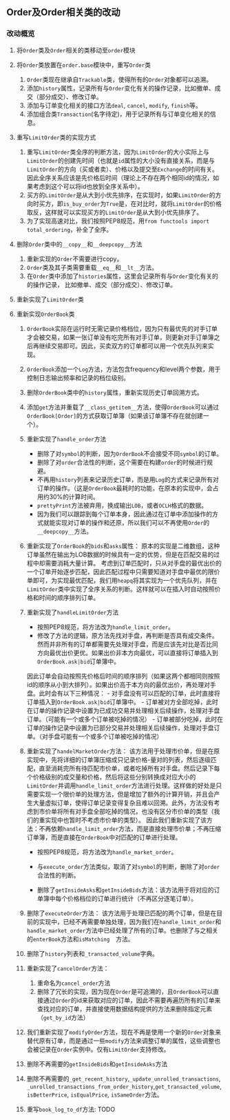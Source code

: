 ## Order及Order相关类的改动

### 改动概览

1. 将`Order`类及`Order`相关的类移动至`order`模块
2. 将`Order`类放置在`order.base`模块中，重写`Order`类
    1. `Order`类现在继承自`Trackable`类，使得所有的`Order`对象都可以追溯。 
    2. 添加`history`属性，记录所有与`Order`变化有关的操作记录，比如撤单、成交（部分成交）、修改订单。
    3. 添加与订单变化相关的接口方法`deal`, `cancel`, `modify`, `finish`等。
    4. 添加组合类`Transaction`(名字待定)，用于记录所有与订单变化相关的信息。


3. 重写`LimitOrder`类的实现方式
    1. 重写`LimitOrder`类全序的判断方法，因为`LimitOrder`的大小实际上与`LimitOrder`的创建先时间（也就是`id`属性的大小没有直接关系，而是与`LimitOrder`的方向（买或者卖）、价格以及提交至`Exchange`的时间有关。因此全序关系应该是先价格后时间（理论上不存在两个相同id的情况，如果考虑到这个可以将id也放到全序关系中）。
    2. 买方的`LimitOrder`是从大到小优先排序，在实现时，如果`LimitOrder`的方向时买方，即`is_buy_order`为`True`是，在对比时，就将`LimitOrder`的价格取反，这样就可以实现买方的`LimitOrder`是从大到小优先排序了。 
    3. 为了实现高速对比，我们按照PEP8规范，用`from functools import total_ordering`，补全了全序。
    

4. 删除`Order`类中的`__copy__`和`__deepcopy__`方法
    1. 重新实现的`Order`不需要进行copy。
    2. `Order`类及其子类需要重载`__eq__`和`__lt__`方法。
    3. 在`Order`类中添加了`histories`属性，这里会记录所有与`Order`变化有关的的操作记录， 比如撤单、成交（部分成交）、修改订单。

5. 重新实现了`LimitOrder`类



6. 重新实现`OrderBook`类
    1. `OrderBook`实际在运行时无需记录价格档位，因为只有最优先的对手订单才会被交易，如果一张订单没有吃完所有对手订单，则更新对手订单簿之后再继续交易即可。因此，买卖双方的订单都可以用一个优先队列来实现。
    2. `OrderBook`添加一个`Log`方法，方法包含frequency和level两个参数，用于控制日志输出频率和记录的档位级别。
    3. 删除`OrderBook`类中的`history`属性，重新实现历史订单回溯方式。
    4. 添加`get`方法并重载了`__class_getitem__`方法，使得`OrderBook`可以通过`OrderBook[Order]`的方式获取订单簿（如果该订单簿不存在就创建一个）。
    5. 重新实现了`handle_order`方法
        - 删除了对`symbol`的判断，因为`OrderBook`不会接受不同`symbol`的订单。
        - 删除了对`order`合法性的判断，这个需要在构建`order`的时候进行规避。
        - 不再用`history`列表来记录历史订单，而是用`Log`的方式来记录所有对订单的操作。（这是`OrderBook`最耗时的功能，在原本的实现中，会占用约30%的计算时间。
        - `prettyPrint`方法被弃用，换成输出`LOB`，或者`OCLH`格式的数据。
        - 因为我们可以跟踪到每个订单本身，因此通过在订单中添加操作的方式就能实现对订单的操作和还原，所以我们可以不再使用`Order`的`__deepcopy__`方法。

    6. 重新实现了`OrderBook`的`bids`和`asks`属性：
        原本的实现是二维数组，这种订单虽然在输出为LOB数据的时候具有一定的优势，但是在匹配交易的过程中却需要消耗大量计算。
        考虑到订单匹配时，只从对手盘的最优出价的一个订单开始逐步匹配，因此匹配过程中只需要知道对手盘中最优的限价单即可，为实现最优匹配，我们用`heapq`将其实现为一个优先队列，并在`LimitOrder`类中实现了全序关系的判断。这样就可以在插入时自动按照价格和时间的顺序排列订单。

    6. 重新实现了`handleLimitOrder`方法
        - 按照PEP8规范，将方法改为`handle_limit_order`。
        - 修改了方法的逻辑，原方法先找对手盘，再判断是否具有成交条件。然而并非所有的订单都需要先处理对手盘，而是应该先对比是否比同方向最优出价更优。如果出价非本方向最优，可以直接将订单插入到`OrderBook.ask|bid`订单簿中。
        
        因此订单会自动按照先价格后时间的顺序排列（如果这两个都相同则按照id的顺序从小到大排列）。如果出价高于本方向的最优出价，再处理对手盘。此时会有以下三种情况：
            - 对手盘没有可以匹配的订单，此时直接将订单插入到`OrderBook.ask|bid`订单簿中。
            - 订单被对方全部吃掉，此时在订单的操作记录中设置为已成功交易并处理相关后续操作，处理对手盘订单。（可能有一个或多个订单被吃掉的情况）
            - 订单被部分吃掉，此时在订单的操作记录中设置为已部分交易并处理相关后续操作，处理对手盘订单。（对手盘可能有一个或多个订单被吃掉的情况）

    7. 重新实现了`handelMarketOrder`方法：
        该方法用于处理市价单，但是在原实现中，先将详细的订单簿压缩成只记录价格-量对的列表，然后逐级匹配，直至消耗完所有待匹配市价单，或者吃掉所有对手盘。然后记录下每个价格级别的成交量和价格，然后将这些分别转换成对应大小的`LimitOrder`并调用`handle_limit_order`方法进行处理。这样做的好处是只需要实现一个限价单的处理方法，但是增加了额外的计算开销，并且会产生大量虚拟订单，使得订单记录变得复杂且难以回溯。此外，方法没有考虑到市价单将所有对手盘全部吃掉的情况，也没有区分市价单的类型（我们的重实现中也暂时不考虑市价单的类型）。
        因此我们重新实现了该方法：不再依赖`handle_limit_order`方法，而是直接处理市价单；不再压缩订单簿，而是直接在`OrderBook`中对匹配的订单进行处理。
        - 按照PEP8规范，将方法改为`handle_market_order`。
        - 与`execute_order`方法类似，取消了对`symbol`的判断，删除了对`order`合法性的判断。

        - 删除了`getInsideAsks`和`getInsideBids`方法：该方法用于将对应的订单簿中每个价格档位的订单进行统计（不再区分逐笔订单）。

    8. 删除了`executeOrder`方法：
        该方法用于处理已匹配的两个订单，但是在目前的实现中，已经不再需要单独处理，因为我们在`handle_limit_order`和`handle_market_order`方法中已经处理了所有的订单。也删除了与之相关的`enterBook`方法和`isMatching  `方法。

    9. 删除了`history`列表和`_transacted_volume`字典。
    10. 重新实现了`cancelOrder`方法：
        1. 重命名为`cancel_order`方法
        2. 删除了冗长的实现，因为现在`Order`是可追溯的，且`OrderBook`可以直接通过`Order`的id来获取对应的订单，因此不需要再遍历所有的订单来查找对应的订单，并直接使用数据结构提供的方法来删除指定元素（`get_by_id`方法）
        
    11. 我们重新实现了`modifyOrder`方法，现在不再是使用一个新的`Order`对象来替代原有订单，而是通过一些`modify`方法来调整订单的属性，这些调整也会被记录在`Order`实例中。仅有`LimitOrder`支持修改。

    12. 删除不再需要的`getInsideBids`和`getInsideAsks`方法
    13. 删除不再需要的`_get_recent_history`,`_update_unrolled_transactions`, `_unrolled_transactions_from_order_history`,`get_transacted_volume`, `isBetterPrice`, `isEqualPrice`, `isSameOrder`方法。

    14. 重写`book_log_to_df`方法: TODO

    



    


            


            
            


    

